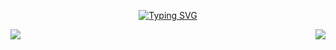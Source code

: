 <p align="center">
<a href="https://git.io/typing-svg"><img src="https://readme-typing-svg.demolab.com?font=Fira+Code&size=24&pause=1000&center=true&vCenter=true&multiline=true&random=false&width=450&height=100&lines=Pleased+to+meet+you.;I'm+(also)+known+as+BUCCIA." alt="Typing SVG" /></a>
</p>

<img align=left src="https://quotes-github-readme.vercel.app/api?type=vertical&border=true&theme=dark"/>

<img align="right" src="https://github-readme-stats.vercel.app/api/top-langs/?username=aka-buccia&layout=compact&theme=radical"/>

